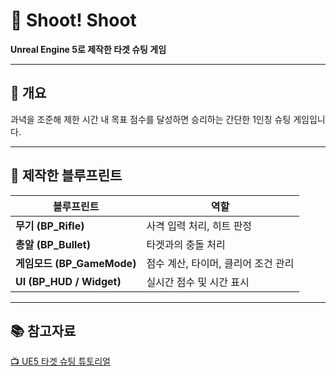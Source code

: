 # 🎯 Shoot! Shoot  
**Unreal Engine 5로 제작한 타겟 슈팅 게임**

---

## 📌 개요  
과녁을 조준해 제한 시간 내 목표 점수를 달성하면 승리하는 간단한 1인칭 슈팅 게임입니다.

---

## 🧩 제작한 블루프린트

| 블루프린트 | 역할 |
|------------|------|
| **무기 (BP_Rifle)** | 사격 입력 처리, 히트 판정 |
| **총알 (BP_Bullet)** | 타겟과의 충돌 처리 |
| **게임모드 (BP_GameMode)** | 점수 계산, 타이머, 클리어 조건 관리 |
| **UI (BP_HUD / Widget)** | 실시간 점수 및 시간 표시 |

---

## 📚 참고자료  
[📺 UE5 타겟 슈팅 튜토리얼](https://www.youtube.com/watch?v=1XjgLKrb4_M&t=9102s)
